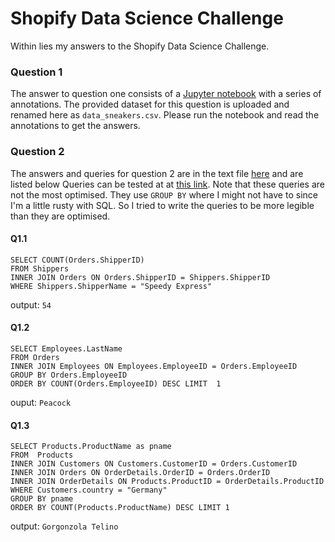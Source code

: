 # Shopify Data Science Challenge
Within lies my answers to the Shopify Data Science Challenge.

### Question 1
The answer to question one consists of a [Jupyter notebook](question1.ipynb) with a series of annotations. The provided dataset for this question is uploaded and renamed here as `data_sneakers.csv`. Please run the notebook and read the annotations to get the answers.

### Question 2
The answers and queries for question 2 are in the text file [here](question2.txt) and are listed below Queries can be tested at at [this link](https://www.w3schools.com/SQL/TRYSQL.ASP?FILENAME=TRYSQL_SELECT_ALL). Note that these queries are not the most optimised. They use `GROUP BY` where I might not have to since I'm a little rusty with SQL. So I tried to write the queries to be more legible than they are optimised.

#### Q1.1
```MySQL
SELECT COUNT(Orders.ShipperID) 
FROM Shippers
INNER JOIN Orders ON Orders.ShipperID = Shippers.ShipperID
WHERE Shippers.ShipperName = "Speedy Express"
```
output: `54`

#### Q1.2
```MySQL
SELECT Employees.LastName
FROM Orders
INNER JOIN Employees ON Employees.EmployeeID = Orders.EmployeeID
GROUP BY Orders.EmployeeID
ORDER BY COUNT(Orders.EmployeeID) DESC LIMIT  1
```
ouput: `Peacock`

#### Q1.3
```MySQL
SELECT Products.ProductName as pname
FROM  Products
INNER JOIN Customers ON Customers.CustomerID = Orders.CustomerID
INNER JOIN Orders ON OrderDetails.OrderID = Orders.OrderID
INNER JOIN OrderDetails ON Products.ProductID = OrderDetails.ProductID
WHERE Customers.country = "Germany"
GROUP BY pname
ORDER BY COUNT(Products.ProductName) DESC LIMIT 1
```
output: `Gorgonzola Telino`
